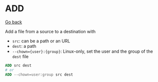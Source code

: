# ADD

[Go back](..#most-used-instructions)

Add a file from a source to a destination with

* ``src``: can be a path or an URL
* ``dest``: a path
* ``--chown={user}:{group}``: Linux-only,
set the user and the group of the ``dest`` file

```dockerfile
ADD src dest
# or
ADD --chown=user:group src dest
```